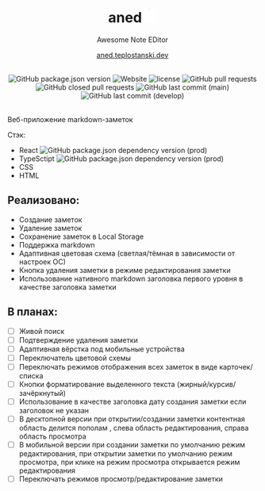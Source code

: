 <div align="center">
  <h1>aned<img width="30" src="./assets/seedling.gif" alt="seedling emoji"></h1>
  <span>Awesome Note EDitor</span>

  <a href="https://aned.teplostanski.dev">aned.teplostanski.dev</a>

  <br/>
  
  <img src="https://img.shields.io/github/package-json/v/teplostanski/aned?color=%23ffffff&style=for-the-badge" alt="GitHub package.json version">
  <img src="https://img.shields.io/website?down_color=%23ff0000&down_message=offline&style=for-the-badge&up_color=green&up_message=online&url=https%3A%2F%2Faned.teplostanski.dev" alt="Website">
  <img src="https://img.shields.io/github/license/teplostanski/aned?style=for-the-badge" alt="license">
  <img src="https://img.shields.io/github/issues-pr-raw/teplostanski/aned?style=for-the-badge" alt="GitHub pull requests">
  <img src="https://img.shields.io/github/issues-pr-closed/teplostanski/aned?style=for-the-badge" alt="GitHub closed pull requests">
  <img src="https://img.shields.io/github/last-commit/teplostanski/aned/main?label=last%20commit%20in%20main&style=for-the-badge" alt="GitHub last commit (main)">
  <img src="https://img.shields.io/github/last-commit/teplostanski/aned/develop?label=last%20commit%20in%20develop&style=for-the-badge" alt="GitHub last commit (develop)">
  
  
  

</div>

<br>

Веб-приложение markdown-заметок

Стэк:

- React ![GitHub package.json dependency version (prod)](https://img.shields.io/github/package-json/dependency-version/teplostanski/aned/react?label=%20&style=flat-square)
- TypeSctipt ![GitHub package.json dependency version (prod)](https://img.shields.io/github/package-json/dependency-version/teplostanski/aned/dev/typescript?label=%20&style=flat-square)
- CSS
- HTML

## Реализовано:

- Создание заметок
- Удаление заметок
- Сохранение заметок в Local Storage
- Поддержка markdown
- Адаптивная цветовая схема (светлая/тёмная в зависимости от настроек ОС)
- Кнопка удаления заметки в режиме редактирования заметки
- Использование нативного markdown заголовка первого уровня в качестве заголовка заметки

## В планах:

- [ ] Живой поиск
- [ ] Подтверждение удаления заметки
- [ ] Адаптивная вёрстка под мобильные устройства
- [ ] Переключатель цветовой схемы
- [ ] Переключать режимов отображения всех заметок в виде карточек/списка
- [ ] Кнопки форматирование выделенного текста (жирный/курсив/зачёркнутый)
- [ ] Использование в качестве заголовка дату создания заметки если заголовок не указан
- [ ] В десктопной версии при открытии/создании заметки контентная область делится пополам , слева область редактирования, справа область просмотра
- [ ] В мобильной версии при создании заметки по умолчанию режим редактирования, при открытии заметки по умолчанию режим просмотра, при клике на режим просмотра открывается режим редактирования
- [ ] Переключать режимов просмотр/редактирование заметки